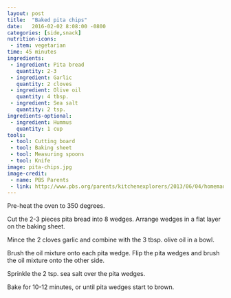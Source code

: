 ```yaml
---
layout: post
title:  "Baked pita chips"
date:   2016-02-02 8:08:00 -0800
categories: [side,snack]
nutrition-icons:
 - item: vegetarian
time: 45 minutes
ingredients:
 - ingredient: Pita bread
   quantity: 2-3
 - ingredient: Garlic
   quantity: 2 cloves
 - ingredient: Olive oil
   quantity: 4 tbsp.
 - ingredient: Sea salt
   quantity: 2 tsp.
ingredients-optional:
 - ingredient: Hummus
   quantity: 1 cup
tools:
 - tool: Cutting board
 - tool: Baking sheet
 - tool: Measuring spoons
 - tool: Knife
image: pita-chips.jpg
image-credit: 
 - name: PBS Parents
 - link: http://www.pbs.org/parents/kitchenexplorers/2013/06/04/homemade-pita-chips
---
```

Pre-heat the oven to 350 degrees.

Cut the <span>2-3 pieces pita bread</span> into 8 wedges. Arrange wedges in a flat layer on the baking sheet.

Mince the <span>2 cloves garlic</span> and combine with the <span>3 tbsp. olive oil</span> in a bowl.

Brush the oil mixture onto each pita wedge. Flip the pita wedges and brush the oil mixture onto the other side.

Sprinkle the <span>2 tsp. sea salt</span> over the pita wedges.

Bake for 10-12 minutes, or until pita wedges start to brown.